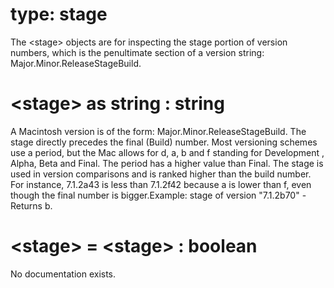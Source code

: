 # type: stage

The &lt;stage&gt; objects are for inspecting the stage portion of version numbers, which is the penultimate section of a version string: Major.Minor.ReleaseStageBuild.

# &lt;stage&gt; as string : string

A Macintosh version is of the form: Major.Minor.ReleaseStageBuild. The stage directly precedes the final (Build) number. Most versioning schemes use a period, but the Mac allows for d, a, b and f standing for Development , Alpha, Beta and Final. The period has a higher value than Final. The stage is used in version comparisons and is ranked higher than the build number. For instance, 7.1.2a43 is less than 7.1.2f42 because a is lower than f, even though the final number is bigger.Example: stage of version "7.1.2b70" - Returns b.

# &lt;stage&gt; = &lt;stage&gt; : boolean

No documentation exists.
